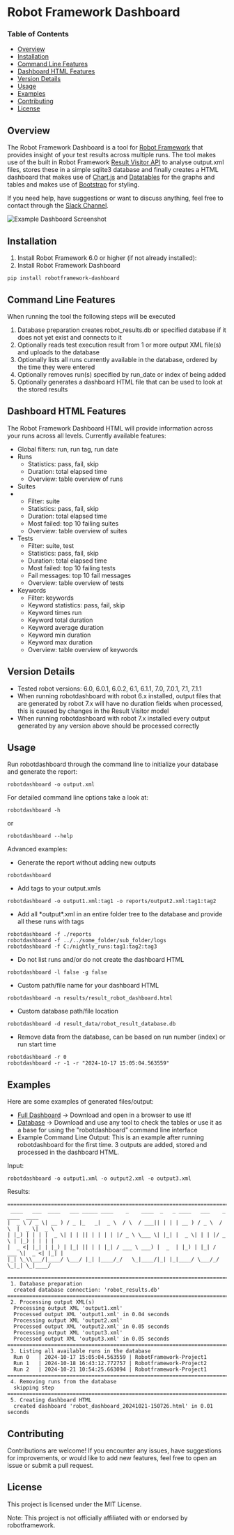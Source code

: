 # Robot Framework Dashboard

### Table of Contents
- [Overview](#Overview)
- [Installation](#Installation)
- [Command Line Features](#Command-Line-Features)
- [Dashboard HTML Features](#Dashboard-HTML-Features)
- [Version Details](#Version-Details)
- [Usage](#Usage)
- [Examples](#Examples)
- [Contributing](#Contributing)
- [License](#License)

<a name="Overview"></a>
## Overview

The Robot Framework Dashboard is a tool for [Robot Framework](https://robotframework.org/) that provides insight of your test results across multiple runs. The tool makes use of the built in Robot Framework [Result Visitor API](https://robot-framework.readthedocs.io/en/stable/_modules/robot/result/visitor.html) to analyse output.xml files, stores these in a simple sqlite3 database and finally creates a HTML dashboard that makes use of [Chart.js](https://www.chartjs.org/docs/latest/) and [Datatables](https://datatables.net/) for the graphs and tables and makes use of [Bootstrap](https://getbootstrap.com/) for styling.

If you need help, have suggestions or want to discuss anything, feel free to contact through the [Slack Channel](https://robotframework.slack.com/archives/C07SPR6N9AB).

![Example Dashboard Screenshot](./img/dashboard.png)

<a name="Installation"></a>
## Installation

1. Install Robot Framework 6.0 or higher (if not already installed):
2. Install Robot Framework Dashboard

```
pip install robotframework-dashboard
```
<a name="Command-Line-Features"></a>
## Command Line Features

When running the tool the following steps will be executed

1. Database preparation creates robot_results.db or specified database if it does not yet exist and connects to it
2. Optionally reads test execution result from 1 or more output XML file(s) and uploads to the database
3. Optionally lists all runs currently available in the database, ordered by the time they were entered
4. Optionally removes run(s) specified by run_date or index of being added
5. Optionally generates a dashboard HTML file that can be used to look at the stored results

<a name="Dashboard-HTML-Features"></a>
## Dashboard HTML Features

The Robot Framework Dashboard HTML will provide information across your runs across all levels.
Currently available features:

- Global filters: run, run tag, run date
- Runs
  - Statistics: pass, fail, skip
  - Duration: total elapsed time
  - Overview: table overview of runs
- Suites
- - Filter: suite
  - Statistics: pass, fail, skip
  - Duration: total elapsed time
  - Most failed: top 10 failing suites
  - Overview: table overview of suites
- Tests
  - Filter: suite, test
  - Statistics: pass, fail, skip
  - Duration: total elapsed time
  - Most failed: top 10 failing tests
  - Fail messages: top 10 fail messages
  - Overview: table overview of tests
- Keywords
  - Filter: keywords
  - Keyword statistics: pass, fail, skip
  - Keyword times run
  - Keyword total duration
  - Keyword average duration
  - Keyword min duration
  - Keyword max duration
  - Overview: table overview of keywords

<a name="Version-Details"></a>
## Version Details
  - Tested robot versions: 6.0, 6.0.1, 6.0.2, 6.1, 6.1.1, 7.0, 7.0.1, 7.1, 7.1.1
  - When running robotdashboard with robot 6.x installed, output files that are generated by robot 7.x will have no duration fields when processed, this is caused by changes in the Result Visitor model
  - When running robotdashboard with robot 7.x installed every output generated by any version above should be processed correctly

<a name="Usage"></a>
## Usage

Run robotdashboard through the command line to initialize your database and generate the report:
```
robotdashboard -o output.xml
```
For detailed command line options take a look at:
```
robotdashboard -h
```
or
```
robotdashboard --help
```
Advanced examples:
- Generate the report without adding new outputs
```
robotdashboard
```
- Add tags to your output.xmls
```
robotdashboard -o output1.xml:tag1 -o reports/output2.xml:tag1:tag2
```
- Add all \*output\*.xml in an entire folder tree to the database and provide all these runs with tags
```
robotdashboard -f ./reports
robotdashboard -f ../../some_folder/sub_folder/logs
robotdashboard -f C:/nightly_runs:tag1:tag2:tag3
```
- Do not list runs and/or do not create the dashboard HTML
```
robotdashboard -l false -g false
```
- Custom path/file name for your dashboard HTML
```
robotdashboard -n results/result_robot_dashboard.html
```
- Custom database path/file location
```
robotdashboard -d result_data/robot_result_database.db
```
- Remove data from the database, can be based on run number (index) or run start time
```
robotdashboard -r 0
robotdashboard -r -1 -r "2024-10-17 15:05:04.563559"
```

<a name="Examples"></a>
## Examples
Here are some examples of generated files/output:
- [Full Dashboard](./example/robot_dashboard.html) -> Download and open in a browser to use it!
- [Database](./example/robot_results.db) -> Download and use any tool to check the tables or use it as a base for using the "robotdashboard" command line interface
- Example Command Line Output:
This is an example after running robotdashboard for the first time. 3 outputs are added, stored and processed in the dashboard HTML.

Input:
```
robotdashboard -o output1.xml -o output2.xml -o output3.xml
```
Results:
```
======================================================================================
 ____   ___  ____   ___ _____ ____    _    ____  _   _ ____   ___    _    ____  ____  
|  _ \ / _ \| __ ) / _ |_   _|  _ \  / \  / ___|| | | | __ ) / _ \  / \  |  _ \|  _ \
| |_) | | | |  _ \| | | || | | | | |/ _ \ \___ \| |_| |  _ \| | | |/ _ \ | |_) | | | |
|  _ <| |_| | |_) | |_| || | | |_| / ___ \ ___) |  _  | |_) | |_| / ___ \|  _ <| |_| |
|_| \_\\___/|____/ \___/ |_| |____/_/   \_|____/|_| |_|____/ \___/_/   \_|_| \_|____/

======================================================================================
 1. Database preparation
  created database connection: 'robot_results.db'
======================================================================================
 2. Processing output XML(s)
  Processing output XML 'output1.xml'
  Processed output XML 'output1.xml' in 0.04 seconds
  Processing output XML 'output2.xml'
  Processed output XML 'output2.xml' in 0.05 seconds
  Processing output XML 'output3.xml'
  Processed output XML 'output3.xml' in 0.05 seconds
======================================================================================
 3. Listing all available runs in the database
  Run 0   | 2024-10-17 15:05:04.563559 | RobotFramework-Project1
  Run 1   | 2024-10-18 16:43:12.772757 | Robotframework-Project2
  Run 2   | 2024-10-21 10:54:25.663094 | Robotframework-Project1
======================================================================================
 4. Removing runs from the database
  skipping step
======================================================================================
 5. Creating dashboard HTML
  created dashboard 'robot_dashboard_20241021-150726.html' in 0.01 seconds
```
<a name="Contributing"></a>
## Contributing
Contributions are welcome! If you encounter any issues, have suggestions for improvements, or would like to add new features, feel free to open an issue or submit a pull request.

<a name="License"></a>
## License
This project is licensed under the MIT License.

Note: This project is not officially affiliated with or endorsed by robotframework.
